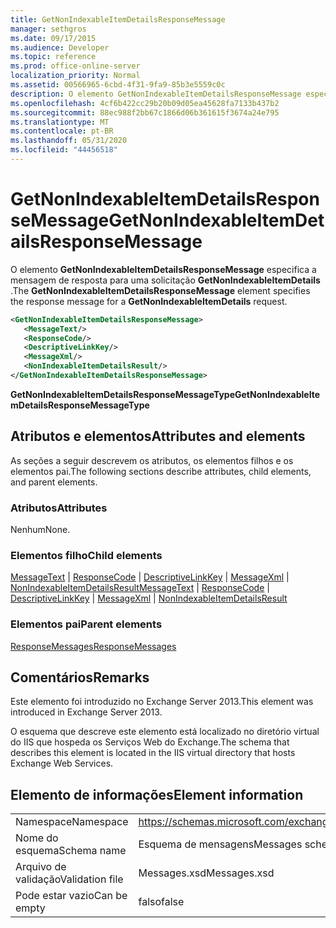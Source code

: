 ```yaml
---
title: GetNonIndexableItemDetailsResponseMessage
manager: sethgros
ms.date: 09/17/2015
ms.audience: Developer
ms.topic: reference
ms.prod: office-online-server
localization_priority: Normal
ms.assetid: 00566965-6cbd-4f31-9fa9-85b3e5559c0c
description: O elemento GetNonIndexableItemDetailsResponseMessage especifica a mensagem de resposta para uma solicitação GetNonIndexableItemDetails.
ms.openlocfilehash: 4cf6b422cc29b20b09d05ea45628fa7133b437b2
ms.sourcegitcommit: 88ec988f2bb67c1866d06b361615f3674a24e795
ms.translationtype: MT
ms.contentlocale: pt-BR
ms.lasthandoff: 05/31/2020
ms.locfileid: "44456518"
---
```

# <a name="getnonindexableitemdetailsresponsemessage"></a><span data-ttu-id="9f9b7-103">GetNonIndexableItemDetailsResponseMessage</span><span class="sxs-lookup"><span data-stu-id="9f9b7-103">GetNonIndexableItemDetailsResponseMessage</span></span>

<span data-ttu-id="9f9b7-104">O elemento **GetNonIndexableItemDetailsResponseMessage** especifica a mensagem de resposta para uma solicitação **GetNonIndexableItemDetails** .</span><span class="sxs-lookup"><span data-stu-id="9f9b7-104">The **GetNonIndexableItemDetailsResponseMessage** element specifies the response message for a **GetNonIndexableItemDetails** request.</span></span> 
  
```XML
<GetNonIndexableItemDetailsResponseMessage>
   <MessageText/>
   <ResponseCode/>
   <DescriptiveLinkKey/>
   <MessageXml/>
   <NonIndexableItemDetailsResult/>
</GetNonIndexableItemDetailsResponseMessage>
```

 <span data-ttu-id="9f9b7-105">**GetNonIndexableItemDetailsResponseMessageType**</span><span class="sxs-lookup"><span data-stu-id="9f9b7-105">**GetNonIndexableItemDetailsResponseMessageType**</span></span>
## <a name="attributes-and-elements"></a><span data-ttu-id="9f9b7-106">Atributos e elementos</span><span class="sxs-lookup"><span data-stu-id="9f9b7-106">Attributes and elements</span></span>

<span data-ttu-id="9f9b7-107">As seções a seguir descrevem os atributos, os elementos filhos e os elementos pai.</span><span class="sxs-lookup"><span data-stu-id="9f9b7-107">The following sections describe attributes, child elements, and parent elements.</span></span>
  
### <a name="attributes"></a><span data-ttu-id="9f9b7-108">Atributos</span><span class="sxs-lookup"><span data-stu-id="9f9b7-108">Attributes</span></span>

<span data-ttu-id="9f9b7-109">Nenhum</span><span class="sxs-lookup"><span data-stu-id="9f9b7-109">None.</span></span>
  
### <a name="child-elements"></a><span data-ttu-id="9f9b7-110">Elementos filho</span><span class="sxs-lookup"><span data-stu-id="9f9b7-110">Child elements</span></span>

<span data-ttu-id="9f9b7-111">[MessageText](messagetext.md)  |  [ResponseCode](responsecode.md)  |  [DescriptiveLinkKey](descriptivelinkkey.md)  |  [MessageXml](messagexml.md)  |  [NonIndexableItemDetailsResult](nonindexableitemdetailsresult.md)</span><span class="sxs-lookup"><span data-stu-id="9f9b7-111">[MessageText](messagetext.md) | [ResponseCode](responsecode.md) | [DescriptiveLinkKey](descriptivelinkkey.md) | [MessageXml](messagexml.md) | [NonIndexableItemDetailsResult](nonindexableitemdetailsresult.md)</span></span>
  
### <a name="parent-elements"></a><span data-ttu-id="9f9b7-112">Elementos pai</span><span class="sxs-lookup"><span data-stu-id="9f9b7-112">Parent elements</span></span>

[<span data-ttu-id="9f9b7-113">ResponseMessages</span><span class="sxs-lookup"><span data-stu-id="9f9b7-113">ResponseMessages</span></span>](responsemessages.md)
  
## <a name="remarks"></a><span data-ttu-id="9f9b7-114">Comentários</span><span class="sxs-lookup"><span data-stu-id="9f9b7-114">Remarks</span></span>

<span data-ttu-id="9f9b7-115">Este elemento foi introduzido no Exchange Server 2013.</span><span class="sxs-lookup"><span data-stu-id="9f9b7-115">This element was introduced in Exchange Server 2013.</span></span>
  
<span data-ttu-id="9f9b7-116">O esquema que descreve este elemento está localizado no diretório virtual do IIS que hospeda os Serviços Web do Exchange.</span><span class="sxs-lookup"><span data-stu-id="9f9b7-116">The schema that describes this element is located in the IIS virtual directory that hosts Exchange Web Services.</span></span>
  
## <a name="element-information"></a><span data-ttu-id="9f9b7-117">Elemento de informações</span><span class="sxs-lookup"><span data-stu-id="9f9b7-117">Element information</span></span>

|||
|:-----|:-----|
|<span data-ttu-id="9f9b7-118">Namespace</span><span class="sxs-lookup"><span data-stu-id="9f9b7-118">Namespace</span></span>  <br/> |https://schemas.microsoft.com/exchange/services/2006/messages  <br/> |
|<span data-ttu-id="9f9b7-119">Nome do esquema</span><span class="sxs-lookup"><span data-stu-id="9f9b7-119">Schema name</span></span>  <br/> |<span data-ttu-id="9f9b7-120">Esquema de mensagens</span><span class="sxs-lookup"><span data-stu-id="9f9b7-120">Messages schema</span></span>  <br/> |
|<span data-ttu-id="9f9b7-121">Arquivo de validação</span><span class="sxs-lookup"><span data-stu-id="9f9b7-121">Validation file</span></span>  <br/> |<span data-ttu-id="9f9b7-122">Messages.xsd</span><span class="sxs-lookup"><span data-stu-id="9f9b7-122">Messages.xsd</span></span>  <br/> |
|<span data-ttu-id="9f9b7-123">Pode estar vazio</span><span class="sxs-lookup"><span data-stu-id="9f9b7-123">Can be empty</span></span>  <br/> |<span data-ttu-id="9f9b7-124">falso</span><span class="sxs-lookup"><span data-stu-id="9f9b7-124">false</span></span>  <br/> |
   

